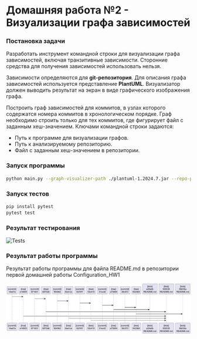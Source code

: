 # Домашняя работа №2 - Визуализации графа зависимостей
### Постановка задачи

Разработать инструмент командной строки для визуализации графа
зависимостей, включая транзитивные зависимости. Сторонние средства для
получения зависимостей использовать нельзя.

Зависимости определяются для <strong>git-репозитория</strong>. Для описания графа
зависимостей используется представление <strong>PlantUML</strong>. Визуализатор должен
выводить результат на экран в виде графического изображения графа.

Построить граф зависимостей для коммитов, в узлах которого содержатся
номера коммитов в хронологическом порядке. Граф необходимо строить только
для тех коммитов, где фигурирует файл с заданным хеш-значением.
Ключами командной строки задаются:
- Путь к программе для визуализации графов.
- Путь к анализируемому репозиторию.
- Файл с заданным хеш-значением в репозитории.

### Запуск программы
```bash
python main.py --graph-visualizer-path ./plantuml-1.2024.7.jar --repo-path <путь_к_репозиторию> --file <путь_к_файлу>
```

### Запуск тестов
```bash
pip install pytest
pytest test
```

### Результат тестирования
![Tests](https://github.com/Balex7777/Configuration_HW2/blob/main/images/tests.png)

### Результат работы программы

Результат работы программы для файла README.md в репозитории первой домашней работы Configuration_HW1

![graph](https://github.com/Balex7777/Configuration_HW2/blob/main/dependency_graph.png)